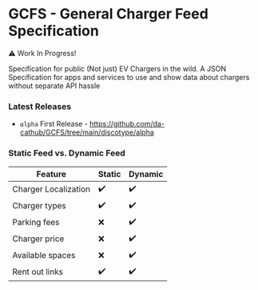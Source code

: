 # **GCFS** - General Charger Feed Specification

⚠️ Work In Progress!

Specification for public (Not just) EV Chargers in the wild. A JSON Specification for apps and services to use and show data about chargers without separate API hassle

### Latest Releases
- `⍺lpha` First Release - https://github.com/da-cathub/GCFS/tree/main/discotype/alpha

### Static Feed vs. Dynamic Feed

| Feature              | Static | Dynamic |
| -------------------- | ------ | ------- |
| Charger Localization | ✔️      | ✔️       |
| Charger types        | ✔️      | ✔️       |
| Parking fees         | ❌      | ✔️      |
| Charger price        | ❌      | ✔️      |
| Available spaces     | ❌      | ✔️      |
| Rent out links       | ✔️      | ✔️       |

